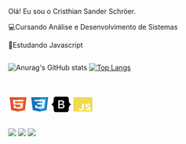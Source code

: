 Olá! Eu sou o Cristhian Sander Schröer.

💻Cursando Análise e Desenvolvimento de Sistemas 

📒Estudando Javascript 

##
![Anurag's GitHub stats](https://github-readme-stats.vercel.app/api?username=Cristhian-Shr&show_icons=true&theme=dark)
[![Top Langs](https://github-readme-stats.vercel.app/api/top-langs/?username=Cristhian-Shr&layout=compact&theme=dark)](https://github.com/anuraghazra/github-readme-stats)
##

<div style="display: inline_block"><br>
  <img align="center" alt="HTML" height="30" width="40" src="https://raw.githubusercontent.com/devicons/devicon/master/icons/html5/html5-original.svg">
  <img align="center" alt="CSS" height="30" width="40" src="https://raw.githubusercontent.com/devicons/devicon/master/icons/css3/css3-original.svg">
  <img align="center" alt="BOOTSTRAP" height="40" width="40" src="https://raw.githubusercontent.com/devicons/devicon/master/icons/bootstrap/bootstrap-plain.svg">
  <img align="center" alt="JS" height="30" width="40" src="https://raw.githubusercontent.com/devicons/devicon/master/icons/javascript/javascript-plain.svg">   
</div>

##

<div> 
  <a href="https://www.instagram.com/cristhian.shr/" target="_blank"><img src="https://img.shields.io/badge/-Instagram-%23E4405F?style=for-the-badge&logo=instagram&logoColor=white" target="_blank"></a> 
  <a href = "mailto:cristhianschroer@gmail.com"><img src="https://img.shields.io/badge/-Gmail-%23333?style=for-the-badge&logo=gmail&logoColor=white" target="_blank"></a>
  <a href="https://www.linkedin.com/in/cristhian-sander-schr%C3%B6er-749746162/" target="_blank"><img src="https://img.shields.io/badge/-LinkedIn-%230077B5?style=for-the-badge&logo=linkedin&logoColor=white" target="_blank"></a> 
</div>
